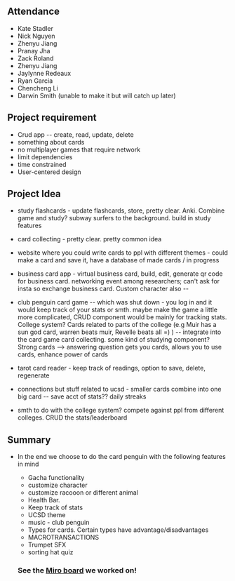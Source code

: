 ## Attendance

- Kate Stadler
- Nick Nguyen
- Zhenyu Jiang
- Pranay Jha
- Zack Roland
- Zhenyu Jiang
- Jaylynne Redeaux
- Ryan Garcia
- Chencheng Li
- Darwin Smith (unable to make it but will catch up later)

## Project requirement

- Crud app -- create, read, update, delete
- something about cards
- no multiplayer games that require network
- limit dependencies
- time constrained
- User-centered design

## Project Idea

- study flashcards - update flashcards, store, pretty clear. Anki. Combine game and study? subway surfers to the background. build in study features

- card collecting - pretty clear. pretty common idea

- website where you could write cards to ppl with different themes - could make a card and save it, have a database of made cards / in progress

- business card app - virtual business card, build, edit, generate qr code for business card. networking event among researchers; can't ask for insta so exchange business card. Custom character also --

- club penguin card game -- which was shut down - you log in and it would keep track of your stats or smth. maybe make the game a little more complicated, CRUD component would be mainly for tracking stats. College system? Cards related to parts of the college (e.g Muir has a sun god card, warren beats muir, Revelle beats all =) ) -- integrate into the card game card collecting. some kind of studying component? Strong cards --> answering question gets you cards, allows you to use cards, enhance power of cards

- tarot card reader - keep track of readings, option to save, delete, regenerate

- connections but stuff related to ucsd - smaller cards combine into one big card -- save acct of stats?? daily streaks

- smth to do with the college system? compete against ppl from different colleges. CRUD the stats/leaderboard

## Summary

- In the end we choose to do the card penguin with the following features in mind
  - Gacha functionality
  - customize character
  - customize racooon or different animal
  - Health Bar.
  - Keep track of stats
  - UCSD theme
  - music - club penguin
  - Types for cards. Certain types have advantage/disadvantages
  - MACROTRANSACTIONS
  - Trumpet SFX
  - sorting hat quiz
 
  ### See the [Miro board](https://miro.com/app/board/uXjVI99eBAw=/) we worked on!
